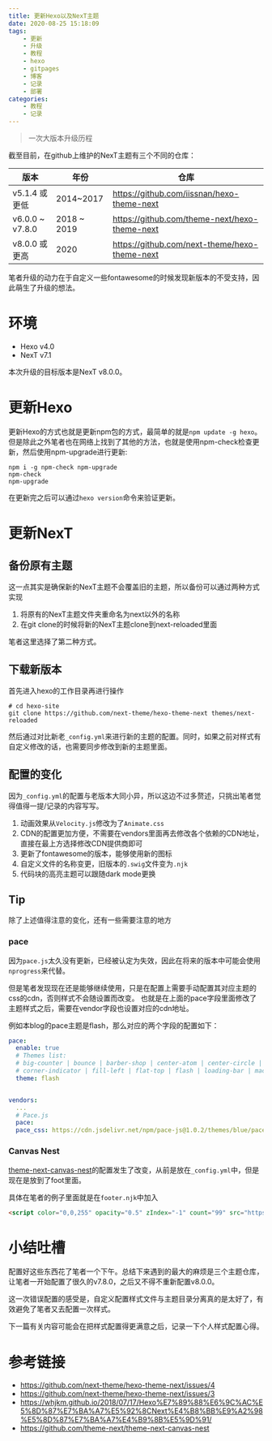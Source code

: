 ```yaml
---
title: 更新Hexo以及NexT主题
date: 2020-08-25 15:18:09
tags:
    - 更新
    - 升级
    - 教程
    - hexo
    - gitpages
    - 博客
    - 记录
    - 部署
categories:
    - 教程
    - 记录
---
```

> 一次大版本升级历程
<!-- more -->
截至目前，在github上维护的<span id="blue">NexT</span>主题有三个不同的仓库：

|版本|年份|仓库|
|-|-|-|
|v5.1.4 或更低|2014~2017|https://github.com/iissnan/hexo-theme-next|
|v6.0.0 ~ v7.8.0|2018 ~ 2019|https://github.com/theme-next/hexo-theme-next
|v8.0.0 或更高|2020|https://github.com/next-theme/hexo-theme-next|

笔者升级的动力在于自定义一些fontawesome的时候发现新版本的不受支持，因此萌生了升级的想法。

# 环境
* Hexo v4.0
* NexT v7.1

本次升级的目标版本是NexT v8.0.0。

# 更新Hexo
更新Hexo的方式也就是更新npm包的方式，最简单的就是`npm update -g hexo`。
但是除此之外笔者也在网络上找到了其他的方法，也就是使用npm-check检查更新，然后使用npm-upgrade进行更新:
```shell
npm i -g npm-check npm-upgrade
npm-check
npm-upgrade
```
在更新完之后可以通过`hexo version`命令来验证更新。

# 更新NexT
## 备份原有主题
这一点其实是确保新的<span id="blue">NexT</span>主题不会覆盖旧的主题，所以备份可以通过两种方式实现
1. 将原有的<span id="blue">NexT</span>主题文件夹重命名为next以外的名称
2. 在git clone的时候将新的<span id="blue">NexT</span>主题clone到next-reloaded里面

笔者这里选择了第二种方式。

## 下载新版本
首先进入hexo的工作目录再进行操作
```shell
# cd hexo-site
git clone https://github.com/next-theme/hexo-theme-next themes/next-reloaded
```
然后通过对比新老`_config.yml`来进行新的主题的配置。同时，如果之前对样式有自定义修改的话，也需要同步修改到新的主题里面。

## 配置的变化
因为`_config.yml`的配置与老版本大同小异，所以这边不过多赘述，只挑出笔者觉得值得一提/记录的内容写写。
1. 动画效果从`Velocity.js`修改为了`Animate.css`
2. CDN的配置更加方便，不需要在vendors里面再去修改各个依赖的CDN地址，直接在最上方选择修改CDN提供商即可
3. 更新了fontawesome的版本，能够使用新的图标
4. 自定义文件的名称变更，旧版本的`.swig`文件变为`.njk`
5. 代码块的高亮主题可以跟随dark mode更换

## Tip
除了上述值得注意的变化，还有一些需要注意的地方

### pace
因为`pace.js`太久没有更新，已经被认定为失效，因此在将来的版本中可能会使用`nprogress`来代替。

但是笔者发现现在还是能够继续使用，只是在配置上需要手动配置其对应主题的css的cdn，否则样式不会随设置而改变。
也就是在上面的pace字段里面修改了主题样式之后，需要在vendor字段也设置对应的cdn地址。

例如本blog的pace主题是flash，那么对应的两个字段的配置如下：
```yml
pace:
  enable: true
  # Themes list:
  # big-counter | bounce | barber-shop | center-atom | center-circle | center-radar | center-simple
  # corner-indicator | fill-left | flat-top | flash | loading-bar | mac-osx | material | minimal
  theme: flash


vendors:
  ...
  # Pace.js
  pace:
  pace_css: https://cdn.jsdelivr.net/npm/pace-js@1.0.2/themes/blue/pace-theme-flash.css
```

### Canvas Nest
[theme-next-canvas-nest](https://github.com/theme-next/theme-next-canvas-nest)的配置发生了改变，从前是放在`_config.yml`中，但是现在是放到了foot里面。

具体在笔者的例子里面就是在`footer.njk`中加入
```html
<script color="0,0,255" opacity="0.5" zIndex="-1" count="99" src="https://cdn.jsdelivr.net/npm/canvas-nest.js@1/dist/canvas-nest.js"></script>
```

# 小结<span id="spoiler">吐槽</span>
配置好这些东西花了笔者一个下午。总结下来遇到的最大的麻烦是三个主题仓库，让笔者一开始配置了很久的v7.8.0，之后又不得不重新配置v8.0.0。

这一次错误配置的感受是，自定义配置样式文件与主题目录分离真的是太好了<span id="spoiler">，有效避免了笔者又去配置一次样式</span>。

下一篇有关内容可能会在把样式配置得更满意之后，记录一下个人样式配置心得。

# 参考链接
* https://github.com/next-theme/hexo-theme-next/issues/4
* https://github.com/next-theme/hexo-theme-next/issues/3
* https://whjkm.github.io/2018/07/17/Hexo%E7%89%88%E6%9C%AC%E5%8D%87%E7%BA%A7%E5%92%8CNext%E4%B8%BB%E9%A2%98%E5%8D%87%E7%BA%A7%E4%B9%8B%E5%9D%91/
* https://github.com/theme-next/theme-next-canvas-nest